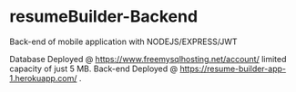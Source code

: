 # resumeBuilder-Backend
Back-end of mobile application with NODEJS/EXPRESS/JWT 

Database Deployed @ https://www.freemysqlhosting.net/account/ limited capacity of just 5 MB.
Back-end Deployed @ https://resume-builder-app-1.herokuapp.com/ .

